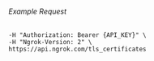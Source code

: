 
###### Example Request
```curl \
-H "Authorization: Bearer {API_KEY}" \
-H "Ngrok-Version: 2" \
https://api.ngrok.com/tls_certificates
